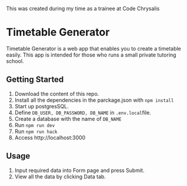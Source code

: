 This was created during my time as a trainee at Code Chrysalis
# Timetable Generator

Timetable Generator is a web app that enables you to create a timetable easily. This app is intended for those who runs a small private tutoring school.

## Getting Started

1. Download the content of this repo.
2. Install all the dependencies in the parckage.json with ```npm install```
3. Start up postgresSQL.
4. Define ```DB_USER, DB_PASSWORD, DB_NAME``` in ```.env.local```file.
5. Create a database with the name of ```DB_NAME```
6. Run ```npm run dev```
7. Run ```npm run hack```
8. Access http://localhost:3000



## Usage
1. Input required data into Form page and press Submit.
2. View all the data by clicking Data tab.




